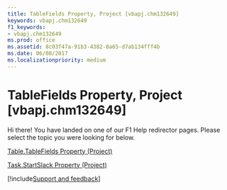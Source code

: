 ```yaml
---
title: TableFields Property, Project [vbapj.chm132649]
keywords: vbapj.chm132649
f1_keywords:
- vbapj.chm132649
ms.prod: office
ms.assetid: 8c03f47a-91b3-4382-8a65-d7ab134fff4b
ms.date: 06/08/2017
ms.localizationpriority: medium
---
```



# TableFields Property, Project [vbapj.chm132649]

Hi there! You have landed on one of our F1 Help redirector pages. Please select the topic you were looking for below.

[Table.TableFields Property (Project)](https://msdn.microsoft.com/library/2db4b5fd-6238-b4ab-dc9f-5de991eaad8e%28Office.15%29.aspx)

[Task.StartSlack Property (Project)](https://msdn.microsoft.com/library/0a777363-9535-31b3-c24b-729a53b83190%28Office.15%29.aspx)

[!include[Support and feedback](~/includes/feedback-boilerplate.md)]